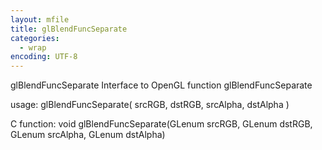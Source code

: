 ```yaml
---
layout: mfile
title: glBlendFuncSeparate
categories:
  - wrap
encoding: UTF-8
---
```


glBlendFuncSeparate  Interface to OpenGL function glBlendFuncSeparate

usage:  glBlendFuncSeparate( srcRGB, dstRGB, srcAlpha, dstAlpha )

C function:  void glBlendFuncSeparate(GLenum srcRGB, GLenum dstRGB, GLenum srcAlpha, GLenum dstAlpha)